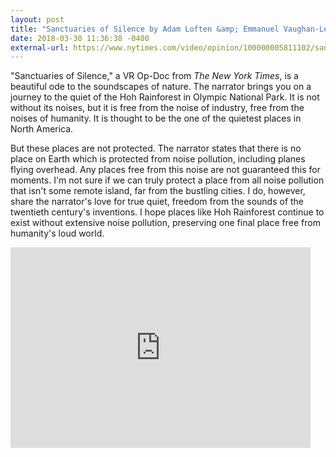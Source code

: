```yaml
---
layout: post
title: "Sanctuaries of Silence by Adam Loften &amp; Emmanuel Vaughan-Lee"
date: 2018-03-30 11:36:38 -0400
external-url: https://www.nytimes.com/video/opinion/100000005811102/sanctuaries-of-silence.html
---
```


"Sanctuaries of Silence," a VR Op-Doc from *The New York Times*, is a
beautiful ode to the soundscapes of nature. The narrator brings you on a
journey to the quiet of the Hoh Rainforest in Olympic National Park. It is
not without its noises, but it is free from the noise of industry, free
from the noises of humanity. It is thought to be the one of the quietest
places in North America.

But these places are not protected. The narrator states that there is no
place on Earth which is protected from noise pollution, including planes
flying overhead. Any places free from this noise are not guaranteed this
for moments. I'm not sure if we can truly protect a place from all noise
pollution that isn't some remote island, far from the bustling cities. I
do, however, share the narrator's love for true quiet, freedom from the
sounds of the twentieth century's inventions. I hope places like Hoh
Rainforest continue to exist without extensive noise pollution, preserving
one final place free from humanity's loud world.

<iframe title="New York Times Video - Embed Player" width="480" height="321" frameborder="0" scrolling="no" allowfullscreen="true" marginheight="0" marginwidth="0" id="nyt_video_player" src="https://static01.nyt.com/video/players/offsite/index.html?videoId=100000005811102"></iframe>
